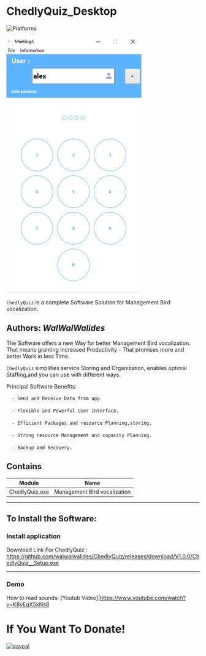 # ChedlyQuiz_Desktop
![Platforms](https://img.shields.io/badge/Supported%20platforms-Win32%20and%20Win64-red.svg)

![](View/Img/MainView.png)

`ChedlyQuiz` is a complete Software Solution for Management Bird vocalization.


**Authors:**  *WalWalWalides*
------

The Software offers a new Way for better Management Bird vocalization. That means granting increased Productivity - That promises more and better Work in less Time.

`ChedlyQuiz` simplifies service Storing and Organization, enables optimal Staffing,and you can use with different ways.




Principal Software Benefits:

      - Send and Receive Data from app

      - Flexible and Powerful User Interface.

      - Efficient Packages and resource Planning,storing.

      - Strong resource Management and capacity Planning.
      
      - Backup and Recovery.


    
    


## Contains

| Module | Name | 
| --- | --- |
|ChedlyQuiz.exe|Management Bird vocalization|


------

## To Install the Software:

### Install application 


Download Link For ChedlyQuiz : https://github.com/walwalwalides/ChedlyQuiz/releases/download/V1.0.0/ChedlyQuiz__Setup.exe

------
### Demo
How to read sounds: 
[Youtub Video]|https://www.youtube.com/watch?v=K8vEqX5kNs8
# If You Want To Donate!

[![paypal](https://www.paypalobjects.com/en_US/i/btn/btn_donateCC_LG.gif)](https://www.paypal.com/cgi-bin/webscr?cmd=_s-xclick&hosted_button_id=Y79F36A9BGLHS&source=url)


